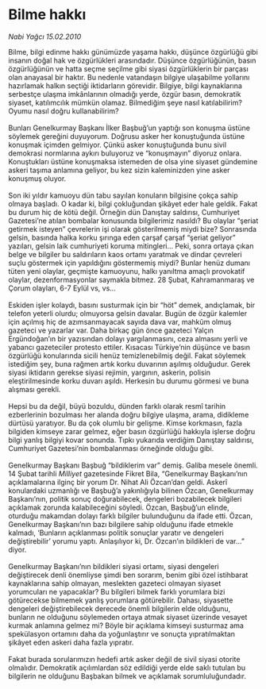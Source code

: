 # Bilme hakkı

*Nabi Yağcı 15.02.2010*

<div class="taraf_structure_2col_1zq">
<div class="margen_n">



 <p>Bilme, bilgi edinme hakkı günümüzde yaşama hakkı, düşünce özgürlüğü gibi insanın doğal hak ve özgürlükleri arasındadır. Düşünce özgürlüğünün, basın özgürlüğünün ve hatta seçme seçilme gibi siyasi özgürlüklerin bir parçası olan anayasal bir haktır. Bu nedenle vatandaşın bilgiye ulaşabilme yollarını hazırlamak halkın seçtiği iktidarların görevidir. Bilgiye, bilgi kaynaklarına serbestçe ulaşma imkânlarının olmadığı yerde, özgür basın, demokratik siyaset, katılımcılık mümkün olamaz. Bilmediğim şeye nasıl katılabilirim? Oyumu nasıl doğru kullanabilirim? <br/><br/>Bunları Genelkurmay Başkanı İlker Başbuğ’un yaptığı son konuşma üstüne söylemek gereğini duyuyorum. Doğrusu asker her konuştuğunda üstüne konuşmak içimden gelmiyor. Çünkü asker konuştuğunda bunu sivil demokrasi normlarına aykırı buluyoruz ve “konuşmayın” diyoruz onlara. Konuştukları üstüne konuşmaksa istemeden de olsa yine siyaset gündemine askeri taşıma anlamına geliyor, bu kez sizin kaleminizden yine asker konuşmuş oluyor. <br/><br/>Son iki yıldır kamuoyu dün tabu sayılan konuların bilgisine çokça sahip olmaya başladı. O kadar ki, bilgi çokluğundan şikâyet eder hale geldik. Fakat bu durum hiç de kötü değil. Örneğin dün Danıştay saldırısı, Cumhuriyet Gazetesi’ne atılan bombalar konusunda bilgilerimiz nasıldı? Bu olaylar “şeriat getirmek isteyen” çevrelerin işi olarak gösterilmemiş miydi bize? Sonrasında gelsin, basında halka korku şırınga eden çarşaf çarşaf “şeriat geliyor” yazıları, gelsin laik cumhuriyeti koruma mitingleri... Peki, sonra ortaya çıkan belge ve bilgiler bu saldırıların kaos ortamı yaratmak ve dindar çevreleri suçlu göstermek için yapıldığını göstermemiş miydi? Bunlar henüz dumanı tüten yeni olaylar, geçmişte kamuoyunu, halkı yanıltma amaçlı provokatif olaylar, dezenformasyonlar saymakla bitmez. 28 Şubat, Kahramanmaraş ve Çorum olayları, 6-7 Eylül vs, vs... <br/><br/>Eskiden işler kolaydı, basını susturmak için bir “höt” demek, andıçlamak, bir telefon yeterli olurdu; olmuyorsa gelsin davalar. Bugün de özgür kalemler için açılmış hiç de azımsanmayacak sayıda dava var, mahkûm olmuş gazeteci ve yazarlar var. Daha birkaç gün önce gazeteci Yalçın Ergündoğan’ın bir yazısından dolayı yargılanmasını, ceza almasını yerli ve yabancı gazeteciler protesto ettiler. Kısacası Türkiye’nin düşünce ve basın özgürlüğü konularında sicili henüz temizlenebilmiş değil. Fakat söylemek istediğim şey, buna rağmen artık korku duvarının aşılmış olduğudur. Gerek siyasi iktidarın gerekse siyasi rejimin, yargının, askerin, polisin eleştirilmesinde korku duvarı aşıldı. Herkesin bu durumu görmesi ve buna alışması gerekli. <br/><br/>Hepsi bu da değil, büyü bozuldu, dünden farklı olarak resmî tarihin ezberlerinin bozulması her alanda doğru bilgiye ulaşma, arama, didikleme dürtüsü yaratıyor. Bu da çok olumlu bir gelişme. Kimse korkmasın, fazla bilgiden kimseye zarar gelmez, eğer basın özgürlüğü hakkıyla işlerse doğru bilgi yanlış bilgiyi kovar sonunda. Tıpkı yukarıda verdiğim Danıştay saldırısı, Cumhuriyet Gazetesi’nin bombalanması örneğinde olduğu gibi. <br/><br/>Genelkurmay Başkanı Başbuğ “bildiklerim var” demiş. Galiba mesele önemli. 14 Şubat tarihli <i>Milliyet</i> gazetesinde Fikret Bila, “Genelkurmay Başkanı’nın açıklamalarına ilginç bir yorum Dr. Nihat Ali Özcan’dan geldi. Askerî konulardaki uzmanlığı ve Başbuğ’a yakınlığıyla bilinen Özcan, Genelkurmay Başkanı’nın, politik sonuç doğurabilecek, dengeleri bozabilecek bilgileri açıklamak zorunda kalabileceğini söyledi. Özcan, Başbuğ’un elinde, oturduğu makamdan dolayı farklı bilgiler bulunduğunu da ifade etti. Özcan, Genelkurmay Başkanı’nın bazı bilgilere sahip olduğunu ifade etmekle kalmadı, ‘Bunların açıklanması politik sonuçlar yaratır ve dengeleri değiştirebilir’ yorumu yaptı. Anlaşılıyor ki, Dr. Özcan’ın bildikleri de var...” diyor. <br/><br/>Genelkurmay Başkanı’nın bildikleri siyasi ortamı, siyasi dengeleri değiştirecek denli önemliyse şimdi ben sorarım, benim gibi özel istihbarat kaynaklarına sahip olmayan, meslekten gazeteci olmayan siyaset yorumcuları ne yapacaklar? Bu bilgileri bilmek farklı yorumlara bizi götürecekse bilmemek yanlış yorumlara götürebilir. Dahası, siyasette dengeleri değiştirebilecek derecede önemli bilgilerin elde olduğunu, bunların ne olduğunu söylemeden ortaya atmak siyaset üzerinde vesayet kurmak anlamına gelmez mi? Böyle bir açıklama kimseyi susturmaz ama spekülasyon ortamını daha da yoğunlaştırır ve sonuçta yıpratılmaktan şikâyet eden askeri daha fazla yıpratır. <br/><br/>Fakat burada sorularımızın hedefi artık asker değil de sivil siyasi otorite olmalıdır. Demokratik açılımlardan söz edildiği yerde elde saklı tutulan bu bilgilerin ne olduğunu Başbakan bilmek ve açıklamak sorumluluğundadır.</p>
<br/>
<br/>
<br/>



<br/>


<div id="taraf_not">
</div>

</div>


</div>
